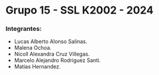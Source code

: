 # Grupo 15 - SSL K2002 - 2024

### Integrantes:

- Lucas Alberto Alonso Salinas.
- Malena Ochoa.
- Nicoll Alexandra Cruz Villegas.
- Marcelo Alejandro Rodriguez Santi.
- Matias Hernandez.
